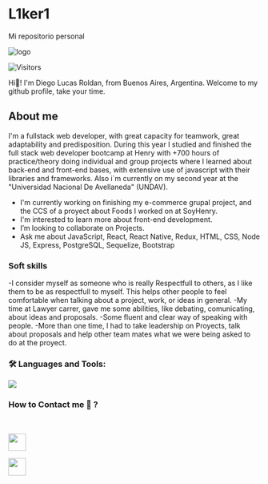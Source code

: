 # L1ker1
Mi repositorio personal

![logo](https://res.cloudinary.com/dam8cpdbq/image/upload/v1664279299/Hello_world_Welcome_to_my_profile_ifeks0.gif)

![Visitors](https://api.visitorbadge.io/api/visitors?path=https%3A%2F%2Fgithub.com%2Fmrchurches&label=Visitors&labelColor=%23697689&countColor=%23555555)

Hi👋! I'm Diego Lucas Roldan, from Buenos Aires, Argentina.
Welcome to my github profile, take your time.

## About me
I'm a fullstack web developer, 
       with great capacity for teamwork, great adaptability and predisposition.
During this year I studied and finished the full stack web developer bootcamp at Henry with +700 hours of practice/theory doing individual and group projects where I learned about  back-end and front-end bases, with extensive use of javascript with their libraries and frameworks.
Also i´m currently on my second year at the "Universidad Nacional De Avellaneda" (UNDAV).

- I'm currently working on finishing my e-commerce grupal project, and the CCS of a proyect about Foods I worked on at SoyHenry.
- I'm interested to learn more about front-end development.
-  I’m looking to collaborate on Projects.
- Ask me about JavaScript, React, React Native, Redux, HTML, CSS, Node JS, Express, PostgreSQL, Sequelize, Bootstrap

### Soft skills
-I consider myself as someone who is really Respectfull to others, as I like them to be as respectfull to myself. This helps other people to feel comfortable when talking about a project, work, or ideas in general.
-My time at Lawyer carrer, gave me some abilities, like debating, comunicating, about ideas and proposals.
-Some fluent and clear way of speaking with people.
-More than one time, I had to take leadership on Proyects, talk about proposals and help other team mates what we were being asked to do at the proyect.

<h3 align="left">🛠 Languages and Tools:</h3>
<img src="https://res.cloudinary.com/dam8cpdbq/image/upload/v1664279665/Hello_world_Welcome_to_my_profile_qfasu6.png">

### How to Contact me 💬 ?
<br/>
<p> 
<a href="https://www.linkedin.com/in/diego-lucas-roldan/">
<img  src="https://cdn-icons-png.flaticon.com/512/3536/3536569.png" width="35"/>
</a> 
</p>
<p >
<a href="mailto:diegolucas142@gmail.com?Subject=I%20wanna%20contact%20you.">
<img src="https://cdn-icons-png.flaticon.com/128/60/60543.png" width="35">
</a>
</p>
